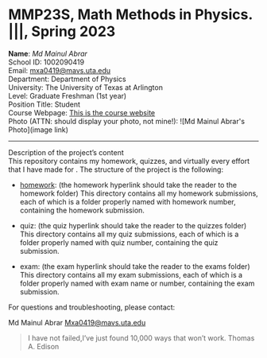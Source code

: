 # MMP23S, Math Methods in Physics. |||, Spring 2023

**Name**: *Md Mainul Abrar*<br>
School ID: 1002090419<br>
Email: mxa0419@mavs.uta.edu<br>
Department: Department of Physics<br>
University: The University of Texas at Arlington<br>
Level: Graduate Freshman (1st year)<br>
Position Title: Student<br>
Course Webpage: [This is the course website](https://www.cdslab.org)<br>
Photo (ATTN: should display your photo, not mine!):
![Md Mainul Abrar's Photo](image link)

---

Description of the project’s content  
This repository contains my homework, quizzes, and virtually every effort that I have made for <course name>. The structure of the project is the following:

-   [homework](./hw): (the homework hyperlink should take the reader to the homework folder)
This directory contains all my homework submissions, each of which is a folder properly named with homework number, containing the homework submission.

-   quiz: (the quiz hyperlink should take the reader to the quizzes folder)
This directory contains all my quiz submissions, each of which is a folder properly named with quiz number, containing the quiz submission.

-   exam: (the exam hyperlink should take the reader to the exams folder)
This directory contains all my exam submissions, each of which is a folder properly named with exam name or number, containing the exam submission.

For questions and troubleshooting, please contact:

Md Mainul Abrar 
Mxa0419@mavs.uta.edu
>I have not failed,I’ve just found 10,000 ways that won’t work.
Thomas A. Edison

